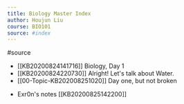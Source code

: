 ```yaml
---
title: Biology Master Index
author: Houjun Liu
course: BIO101
source: #index
---
```


#source 

* [[KB20200824141716]] Biology, Day 1
* [[KB20200824220730]] Alright! Let's talk about Water.
* [[00-Topic-KB202008251020]] Day one, but not broken
- Exr0n's notes [[KB20200825142200]]